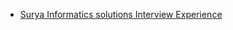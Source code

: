  - [Surya Informatics solutions Interview Experience](https://www.geeksforgeeks.org/surya-informatics-solutions-interview-experience/)